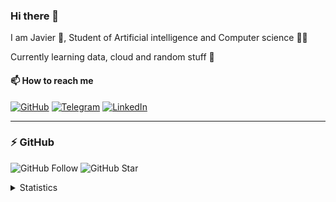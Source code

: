 ### Hi there  👋

I am Javier 👾, Student of Artificial intelligence  and Computer science 🌱🤖

Currently learning data, cloud and random stuff 🔭


#### 📫 How to reach me

[![GitHub](https://img.shields.io/badge/--github?label=Github&logo=GitHub&style=social)](https://github.com/Andvri)
 [![Telegram](https://img.shields.io/badge/--telegram?label=Telegram&logo=Telegram&style=social)](https://t.me/Andvri) 
 [![LinkedIn](https://img.shields.io/badge/--linkedin?label=LinkedIn&logo=LinkedIn&style=social)](https://www.linkedin.com/in/andvri/)

----
###  ⚡ GitHub
![GitHub Follow](https://img.shields.io/github/followers/Andvri.svg?style=social&label=Follow)
![GitHub Star](https://img.shields.io/github/stars/Andvri?affiliations=OWNER%2CCOLLABORATOR&style=social&label=Star)

<details close>
  <summary>Statistics</summary>
  <img src="https://github-readme-stats.vercel.app/api?username=Andvri&show_icons=true&theme=dracula" width="300px">
</details>
